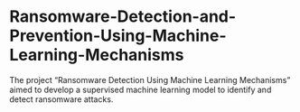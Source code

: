# Ransomware-Detection-and-Prevention-Using-Machine-Learning-Mechanisms
The project “Ransomware Detection Using Machine Learning Mechanisms” aimed to develop a supervised machine learning model to identify and detect ransomware attacks.
